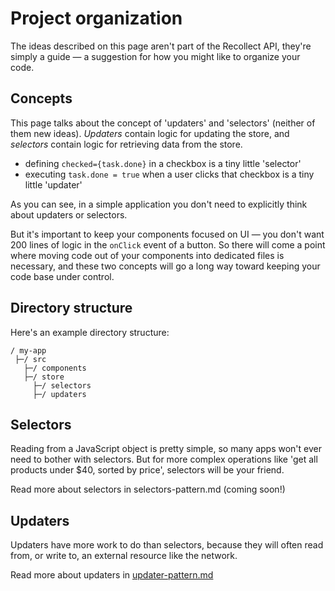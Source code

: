 # Project organization

The ideas described on this page aren't part of the Recollect API, they're simply a guide — a suggestion for how you might like to organize your code.

## Concepts

This page talks about the concept of 'updaters' and 'selectors' (neither of them new ideas). _Updaters_ contain logic for updating the store, and _selectors_ contain logic for retrieving data from the store.

- defining `checked={task.done}` in a checkbox is a tiny little 'selector'
- executing `task.done = true` when a user clicks that checkbox is a tiny little 'updater'

As you can see, in a simple application you don't need to explicitly think about updaters or selectors.

But it's important to keep your components focused on UI — you don't want 200 lines of logic in the `onClick` event of a button. So there will come a point where moving code out of your components into dedicated files is necessary, and these two concepts will go a long way toward keeping your code base under control.

## Directory structure

Here's an example directory structure:

```
/ my-app
 ├─/ src
   ├─/ components
   ├─/ store
     ├─/ selectors
     ├─/ updaters
```

## Selectors

Reading from a JavaScript object is pretty simple, so many apps won't ever need to bother with selectors. But for more complex operations like 'get all products under $40, sorted by price', selectors will be your friend.

Read more about selectors in selectors-pattern.md (coming soon!)

## Updaters

Updaters have more work to do than selectors, because they will often read from, or write to, an external resource like the network.

Read more about updaters in [updater-pattern.md](./updater-pattern.md)